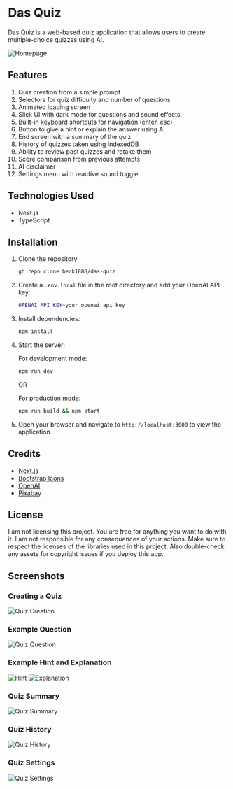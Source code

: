 # Das Quiz

Das Quiz is a web-based quiz application that allows users to create multiple-choice quizzes using AI.

![Homepage](./public/docs/images/summary.png)

## Features

1. Quiz creation from a simple prompt
2. Selectors for quiz difficulty and number of questions
3. Animated loading screen
4. Slick UI with dark mode for questions and sound effects
5. Built-in keyboard shortcuts for navigation (enter, esc)
6. Button to give a hint or explain the answer using AI
7. End screen with a summary of the quiz
8. History of quizzes taken using IndexedDB
9. Ability to review past quizzes and retake them
10. Score comparison from previous attempts
11. AI disclaimer
12. Settings menu with reactive sound toggle

## Technologies Used
- Next.js
- TypeScript

## Installation
1. Clone the repository
    ```bash
    gh repo clone beck1888/das-quiz
    ```

2. Create a `.env.local` file in the root directory and add your OpenAI API key:
    ```bash
    OPENAI_API_KEY=your_openai_api_key
    ```

3. Install dependencies:
    ```bash
    npm install
    ```

4. Start the server:

    For development mode:
    ```bash
    npm run dev
    ```

    OR


    For production mode:
    ```bash
    npm run build && npm start
    ```

5. Open your browser and navigate to `http://localhost:3000` to view the application.

## Credits

- [Next.js](https://nextjs.org/)
- [Bootstrap Icons](https://icons.getbootstrap.com/)
- [OpenAI](https://openai.com/)
- [Pixabay](https://pixabay.com/)

## License
I am not licensing this project. You are free for anything you want to do with it. I am not responsible for any consequences of your actions. Make sure to respect the licenses of the libraries used in this project. Also double-check any assets for copyright issues if you deploy this app.

## Screenshots
### Creating a Quiz
![Quiz Creation](./public/docs/images/create-quiz.png)

### Example Question
![Quiz Question](./public/docs/images/question.png)

### Example Hint and Explanation
![Hint](./public/docs/images/hint.png)
![Explanation](./public/docs/images/explain.png)

### Quiz Summary
![Quiz Summary](./public/docs/images/summary.png)

### Quiz History
![Quiz History](./public/docs/images/history.png)

### Quiz Settings
![Quiz Settings](./public/docs/images/settings.png)